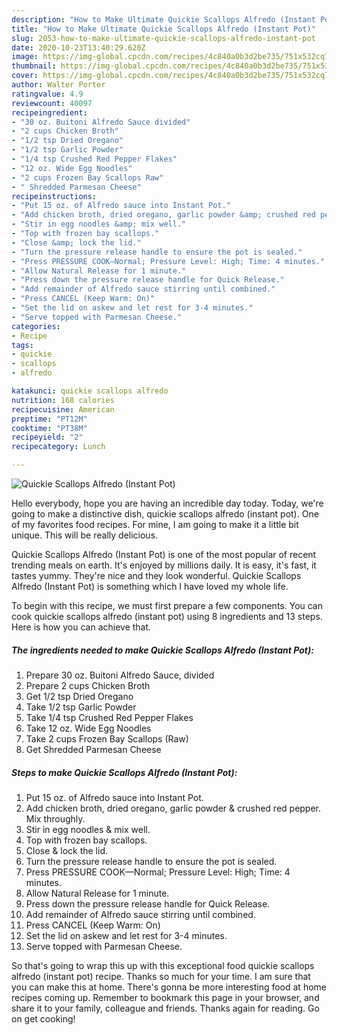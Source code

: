 ```yaml
---
description: "How to Make Ultimate Quickie Scallops Alfredo (Instant Pot)"
title: "How to Make Ultimate Quickie Scallops Alfredo (Instant Pot)"
slug: 2053-how-to-make-ultimate-quickie-scallops-alfredo-instant-pot
date: 2020-10-23T13:40:29.620Z
image: https://img-global.cpcdn.com/recipes/4c840a0b3d2be735/751x532cq70/quickie-scallops-alfredo-instant-pot-recipe-main-photo.jpg
thumbnail: https://img-global.cpcdn.com/recipes/4c840a0b3d2be735/751x532cq70/quickie-scallops-alfredo-instant-pot-recipe-main-photo.jpg
cover: https://img-global.cpcdn.com/recipes/4c840a0b3d2be735/751x532cq70/quickie-scallops-alfredo-instant-pot-recipe-main-photo.jpg
author: Walter Porter
ratingvalue: 4.9
reviewcount: 40097
recipeingredient:
- "30 oz. Buitoni Alfredo Sauce divided"
- "2 cups Chicken Broth"
- "1/2 tsp Dried Oregano"
- "1/2 tsp Garlic Powder"
- "1/4 tsp Crushed Red Pepper Flakes"
- "12 oz. Wide Egg Noodles"
- "2 cups Frozen Bay Scallops Raw"
- " Shredded Parmesan Cheese"
recipeinstructions:
- "Put 15 oz. of Alfredo sauce into Instant Pot."
- "Add chicken broth, dried oregano, garlic powder &amp; crushed red pepper. Mix throughly."
- "Stir in egg noodles &amp; mix well."
- "Top with frozen bay scallops."
- "Close &amp; lock the lid."
- "Turn the pressure release handle to ensure the pot is sealed."
- "Press PRESSURE COOK—Normal; Pressure Level: High; Time: 4 minutes."
- "Allow Natural Release for 1 minute."
- "Press down the pressure release handle for Quick Release."
- "Add remainder of Alfredo sauce stirring until combined."
- "Press CANCEL (Keep Warm: On)"
- "Set the lid on askew and let rest for 3-4 minutes."
- "Serve topped with Parmesan Cheese."
categories:
- Recipe
tags:
- quickie
- scallops
- alfredo

katakunci: quickie scallops alfredo 
nutrition: 168 calories
recipecuisine: American
preptime: "PT12M"
cooktime: "PT38M"
recipeyield: "2"
recipecategory: Lunch

---
```



![Quickie Scallops Alfredo (Instant Pot)](https://img-global.cpcdn.com/recipes/4c840a0b3d2be735/751x532cq70/quickie-scallops-alfredo-instant-pot-recipe-main-photo.jpg)

Hello everybody, hope you are having an incredible day today. Today, we're going to make a distinctive dish, quickie scallops alfredo (instant pot). One of my favorites food recipes. For mine, I am going to make it a little bit unique. This will be really delicious.

Quickie Scallops Alfredo (Instant Pot) is one of the most popular of recent trending meals on earth. It's enjoyed by millions daily. It is easy, it's fast, it tastes yummy. They're nice and they look wonderful. Quickie Scallops Alfredo (Instant Pot) is something which I have loved my whole life.




To begin with this recipe, we must first prepare a few components. You can cook quickie scallops alfredo (instant pot) using 8 ingredients and 13 steps. Here is how you can achieve that.

<!--inarticleads1-->

##### The ingredients needed to make Quickie Scallops Alfredo (Instant Pot):

1. Prepare 30 oz. Buitoni Alfredo Sauce, divided
1. Prepare 2 cups Chicken Broth
1. Get 1/2 tsp Dried Oregano
1. Take 1/2 tsp Garlic Powder
1. Take 1/4 tsp Crushed Red Pepper Flakes
1. Take 12 oz. Wide Egg Noodles
1. Take 2 cups Frozen Bay Scallops (Raw)
1. Get  Shredded Parmesan Cheese




<!--inarticleads2-->

##### Steps to make Quickie Scallops Alfredo (Instant Pot):

1. Put 15 oz. of Alfredo sauce into Instant Pot.
1. Add chicken broth, dried oregano, garlic powder &amp; crushed red pepper. Mix throughly.
1. Stir in egg noodles &amp; mix well.
1. Top with frozen bay scallops.
1. Close &amp; lock the lid.
1. Turn the pressure release handle to ensure the pot is sealed.
1. Press PRESSURE COOK—Normal; Pressure Level: High; Time: 4 minutes.
1. Allow Natural Release for 1 minute.
1. Press down the pressure release handle for Quick Release.
1. Add remainder of Alfredo sauce stirring until combined.
1. Press CANCEL (Keep Warm: On)
1. Set the lid on askew and let rest for 3-4 minutes.
1. Serve topped with Parmesan Cheese.




So that's going to wrap this up with this exceptional food quickie scallops alfredo (instant pot) recipe. Thanks so much for your time. I am sure that you can make this at home. There's gonna be more interesting food at home recipes coming up. Remember to bookmark this page in your browser, and share it to your family, colleague and friends. Thanks again for reading. Go on get cooking!
